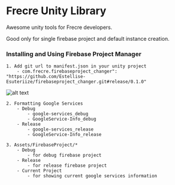 # Frecre Unity Library
Awesome unity tools for Frecre developers.

Good only for single firebase project and default instance creation.


### Installing and Using Firebase Project Manager

```
1. Add git url to manifest.json in your unity project
	- com.frecre.firebaseproject_changer": "https://github.com/Estellise-Esuteriize/firebaseproject_changer.git#release/0.1.0"
```
![alt text](../media/Screen%20Shot%202020-07-07%20at%2012.15.08%20AM.png?raw=true)
```
2. Formatting Google Services
	- Debug
		- google-services_debug
		- GoogleService-Info_debug
	- Release
		- google-services_release
		- GoogleService-Info_release
```
[](../media/Screen%20Shot%202020-07-07%20at%2012.16.43%20AM.png?raw=true)
```
3. Assets/FirebaseProject/*
	- Debug
		- for debug firebase project
	- Release
		- for release firebase project
	- Current Project
		- for showing current google services information
```
[](../media/Screen%20Shot%202020-07-07%20at%2012.17.44%20AM.png?raw=true)
